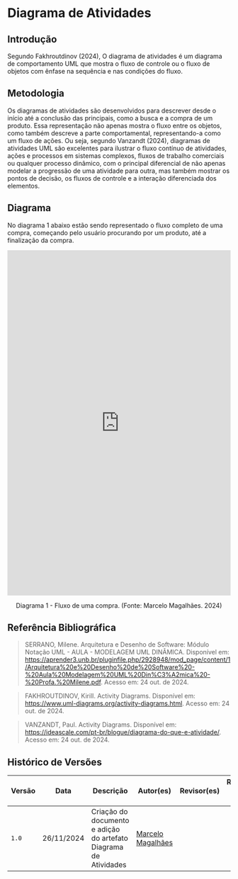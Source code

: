 # Diagrama de Atividades

## Introdução

Segundo Fakhroutdinov (2024), O diagrama de atividades é um diagrama de comportamento UML que mostra o fluxo de controle ou o fluxo de objetos com ênfase na sequência e nas condições do fluxo.

## Metodologia

Os diagramas de atividades são desenvolvidos para descrever desde o início até a conclusão das principais, como a busca e a compra de um produto. Essa representação não apenas mostra o fluxo entre os objetos, como também descreve a parte comportamental, representando-a como um fluxo de ações.
Ou seja, segundo Vanzandt (2024), diagramas de atividades UML são excelentes para ilustrar o fluxo contínuo de atividades, ações e processos em sistemas complexos, fluxos de trabalho comerciais ou qualquer processo dinâmico, com o principal diferencial de não apenas modelar a progressão de uma atividade para outra, mas também mostrar os pontos de decisão, os fluxos de controle e a interação diferenciada dos elementos.

## Diagrama

No diagrama 1 abaixo estão sendo representado o fluxo completo de uma compra, começando pelo usuário procurando por um produto, até a finalização da compra.

<center>
<div style="left: 0; width: 100%; height: 780px; position: relative;"><iframe src="https://lucid.app/documents/embedded/a0a20314-76b7-40b3-88a4-2fbff0fada1d" style="top: 0; left: 0; width: 100%; height: 100%; position: absolute; border: 0;" allowfullscreen id="eJXuc2EWyXPb"></iframe></div>

</center>

<div style="text-align: center;">
  <p>Diagrama 1 - Fluxo de uma compra. (Fonte: Marcelo Magalhães. 2024)</p> 
</div>

## Referência Bibliográfica

> SERRANO, Milene. Arquitetura e Desenho de Software: Módulo Notação UML - AULA - MODELAGEM UML DINÂMICA. Disponível em: https://aprender3.unb.br/pluginfile.php/2928948/mod_page/content/1/Arquitetura%20e%20Desenho%20de%20Software%20-%20Aula%20Modelagem%20UML%20Din%C3%A2mica%20-%20Profa.%20Milene.pdf. Acesso em: 24 out. de 2024.

> FAKHROUTDINOV, Kirill. Activity Diagrams. Disponível em: https://www.uml-diagrams.org/activity-diagrams.html. Acesso em: 24 out. de 2024.

> VANZANDT, Paul. Activity Diagrams. Disponível em: https://ideascale.com/pt-br/blogue/diagrama-do-que-e-atividade/. Acesso em: 24 out. de 2024.

## Histórico de Versões

| Versão | Data       | Descrição                                                        | Autor(es)                                        | Revisor(es) | Resultado da Revisão |
| ------ | ---------- | ---------------------------------------------------------------- | ------------------------------------------------ | ----------- | -------------------- |
| `1.0`  | 26/11/2024 | Criação do documento e adição do artefato Diagrama de Atividades | [Marcelo Magalhães](https://github.com/marrcelo) |             |                      |
